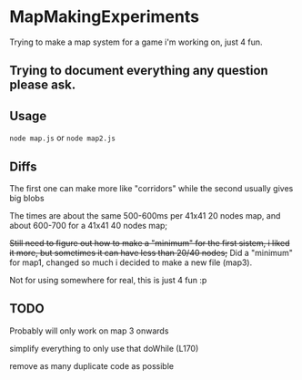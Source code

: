 # MapMakingExperiments
Trying to make a map system for a game i'm working on, just 4 fun.

## Trying to document everything any question please ask.

## Usage
`node map.js` or `node map2.js`

## Diffs
The first one can make more like "corridors" while the second usually gives big blobs

The times are about the same 500-600ms per 41x41 20 nodes map, and about 600-700 for a 41x41 40 nodes map;

~~Still need to figure out how to make a "minimum" for the first sistem, i liked it more, but sometimes it can have less than 20/40 nodes;~~ Did a "minimum" for map1, changed so much i decided to make a new file (map3).

Not for using somewhere for real, this is just 4 fun :p

## TODO

Probably will only work on map 3 onwards

simplify everything to only use that doWhile (L170) 

remove as many duplicate code as possible
